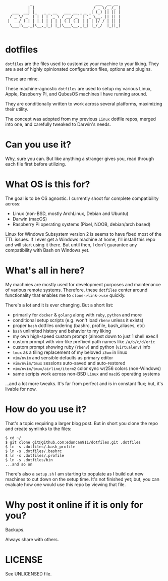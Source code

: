 ```
           _                            ___  __ __ 
          | |                          / _ \/_ /_ |
   ___  __| |_   _ _ __   ___ __ _ _ _| (_) || || |
  / _ \/ _` | | | | '_ \ / __/ _` | '_ \__, || || |
 |  __/ (_| | |_| | | | | (_| (_| | | | |/ / | || |
  \___|\__,_|\__,_|_| |_|\___\__,_|_| |_/_/  |_||_|
                                                   
```

# dotfiles

`dotfiles` are the files used to customize your machine to your liking. They
are a set of highly opinionated configuration files, options and plugins.

These are mine.

These machine-agnostic `dotfiles` are used to setup my various Linux, 
Apple, Raspberry Pi, and QubesOS machines I have running around.

They are conditionally written to work across several platforms,
maximizing their utility.

The concept was adopted from my previous `Linux` dotfile repos, merged 
into one, and carefully tweaked to Darwin's needs.

# Can you use it?

Why, sure you can.  But like anything a stranger gives you, read through
each file first before utilizing.  

# What OS is this for?

The goal is to be OS agnostic.  I currently shoot for complete 
compatibility across:

* Linux (non-BSD, mostly ArchLinux, Debian and Ubuntu)
* Darwin (macOS)
* Raspberry Pi operating systems (Pixel, NOOB, debian/arch based)

Linux for Windows Subsystem version 2 is seems to have fixed most of the
TTL issues. If I ever get a Windows machine at home, I'll install this
repo and will start using it there.  But until then, I don't guarantee
any compatibility with Bash on Windows yet.

# What's all in here?

My machnies are mostly used for development purposes and maintenance
of various remote systems.  Therefore, these `dotfiles` center around
functionality that enables me to `clone->link->use` quickly.

There's a lot and it is ever changing.  But a short list:

* primarily for `docker` & `golang` along with `ruby`, `python` and more  
* conditional setup scripts (e.g. won't load `rbenv` unless it exists)
* proper `bash` dotfiles ordering (bashrc, profile, bash_aliases, etc)
* `bash` unlimited history and behavior to my liking 
* my own high-speed custom prompt (almost down to just 1 shell exec!)
* custom prompt with vim-like prefixed path names like `/a/b/c/d/eric`
* custom prompt showing ruby (`rbenv`) and python (`virtualenv`) info
* `tmux` as a tiling replacement of my beloved `i3wm` in linux
* `vim/nvim` and sensible defaults as primary editor
* `vim/nvim/tmux` sessions auto-saved and auto-restored
* `vim/nvim/tmux/airline/iterm2` color sync w/256 colors (non-Windows)
* same scripts work across non-BSD `Linux` and `macOS` operating systems

...and a lot more tweaks.  It's far from perfect and is in constant flux; 
but, it's livable for now.

# How do you use it?

That's a topic requiring a larger blog post.  But in short you clone the repo
and create symlinks to the files:

```
$ cd ~/
$ git clone git@github.com:eduncan911/dotfiles.git .dotfiles
$ ln -s .dotfiles/.bash_profile
$ ln -s .dotfiles/.bashrc
$ ln -s .dotfiles/.profile
$ ln -s .dotfiles/bin
...and so on
```

There's also a `setup.sh` I am starting to populate as I build out new 
machines to cut down on the setup time.  It's not finished yet; but, 
you can evaluate how one would use this repo by viewing that file.

# Why post it online if it is only for you?

Backups.

Always share with others.

# LICENSE

See UNLICENSED file.
